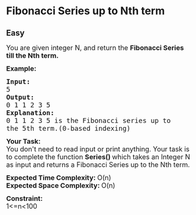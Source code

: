 # Fibonacci Series up to Nth term
## Easy
<div class="problems_problem_content__Xm_eO"><p><span style="font-size:18px">You are given integer N, and return the <strong>Fibonacci Series till the Nth term.</strong></span></p>

<p><span style="font-size:18px"><strong>Example:</strong></span></p>

<pre><span style="font-size:18px"><strong>Input:
</strong>5<strong>
Output:
</strong>0 1 1 2 3 5</span>
<span style="font-size:18px"><strong>Explanation:</strong>
0 1 1 2 3 5 is the Fibonacci series up to
the 5th term.(0-based indexing)</span></pre>

<p><span style="font-size:18px"><strong>Your Task:</strong><br>
You don't need to read input or print anything. Your task is to complete the function <strong>Series()&nbsp;</strong>which takes an Integer N as input and returns a Fibonacci Series up to the Nth term.</span></p>

<p><strong><span style="font-size:18px">Expected Time Complexity: </span></strong><span style="font-size:18px">O(n)</span><br>
<strong><span style="font-size:18px">Expected Space Complexity: </span></strong><span style="font-size:18px">O(n)</span></p>

<p><strong><span style="font-size:18px">Constraint:</span></strong><br>
<span style="font-size:18px">1&lt;=n&lt;100</span></p>
</div>